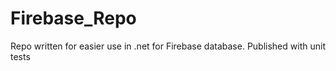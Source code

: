 # Firebase_Repo
Repo written for easier use in .net for Firebase database. Published with unit tests
